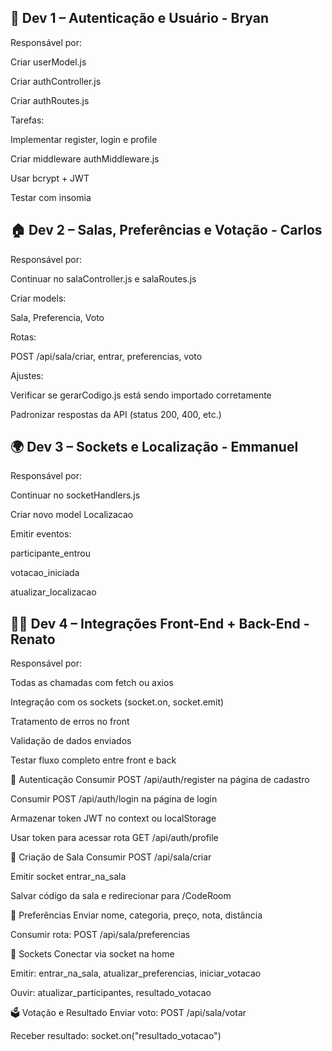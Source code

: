 ## 👤 Dev 1 – Autenticação e Usuário - Bryan
Responsável por:

Criar userModel.js

Criar authController.js

Criar authRoutes.js

Tarefas:

Implementar register, login e profile

Criar middleware authMiddleware.js

Usar bcrypt + JWT

Testar com insomia

## 🏠 Dev 2 – Salas, Preferências e Votação - Carlos
Responsável por:

Continuar no salaController.js e salaRoutes.js

Criar models:

Sala, Preferencia, Voto

Rotas:

POST /api/sala/criar, entrar, preferencias, voto

Ajustes:

Verificar se gerarCodigo.js está sendo importado corretamente

Padronizar respostas da API (status 200, 400, etc.)

## 🌍 Dev 3 – Sockets e Localização - Emmanuel
Responsável por:

Continuar no socketHandlers.js

Criar novo model Localizacao

Emitir eventos:

participante_entrou

votacao_iniciada

atualizar_localizacao

## 👨‍💻 Dev 4 – Integrações Front-End + Back-End - Renato
Responsável por: 

Todas as chamadas com fetch ou axios

Integração com os sockets (socket.on, socket.emit)

Tratamento de erros no front

Validação de dados enviados

Testar fluxo completo entre front e back

🔐 Autenticação
 Consumir POST /api/auth/register na página de cadastro

 Consumir POST /api/auth/login na página de login

 Armazenar token JWT no context ou localStorage

 Usar token para acessar rota GET /api/auth/profile

🧠 Criação de Sala
 Consumir POST /api/sala/criar

 Emitir socket entrar_na_sala

 Salvar código da sala e redirecionar para /CodeRoom

🧭 Preferências
 Enviar nome, categoria, preço, nota, distância

 Consumir rota: POST /api/sala/preferencias

📡 Sockets
 Conectar via socket na home

 Emitir: entrar_na_sala, atualizar_preferencias, iniciar_votacao

 Ouvir: atualizar_participantes, resultado_votacao

🗳️ Votação e Resultado
 Enviar voto: POST /api/sala/votar

 Receber resultado: socket.on("resultado_votacao")